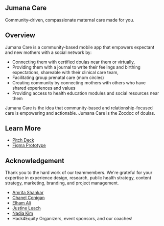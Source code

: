 ## Jumana Care
Community-driven, compassionate maternal care made for you.

## Overview
Jumana Care is a community-based mobile app that empowers expectant and new mothers with a social network by:
- Connecting them with certified doulas near them or virtually,  
- Providing them with a journal to write their feelings and birthing expectations, shareable with their clinical care team,
- Facilitating group prenatal care (mom circles)
- Creating community by connecting mothers with others who have shared experiences and values
- Providing access to health education modules and social resources near them 

Jumana Care is the idea that community-based and relationship-focused care is empowering and actionable. Jumana Care is the Zocdoc of doulas.

## Learn More
- [Pitch Deck](https://docs.google.com/presentation/d/18y41AVXsHm00EK8g-a74q9wxDuTiCrbGACQw_sfv0tY/present?slide=id.gf2b4ddf984_5_0)
- [Figma Prototype](https://www.figma.com/proto/1iKeZ7DLjsqJah2aVgvMPW/Hack4Equity-Jumana-Care?page-id=197%3A1945&node-id=208%3A7508&viewport=241%2C48%2C0.35&scaling=scale-down&starting-point-node-id=208%3A7508&show-proto-sidebar=1)

## Acknowledgement
Thank you to the hard work of our teammembers. We're grateful for your expertise in experience design, research, public health strategy, content strategy, marketing, branding, and project management.
- [Amrita Shankar](https://www.linkedin.com/in/amy-s/)
- [Chanel Conigan](https://www.linkedin.com/in/chanelconigan/)
- [Elham Ali](http://www.linkedin.com/in/elhamali)
- [Justine Leach](https://www.linkedin.com/in/justinehsleach/)
- [Nadia Kim](https://www.linkedin.com/in/nadiakim/)
- Hack4Equity Organizers, event sponsors, and our coaches!
